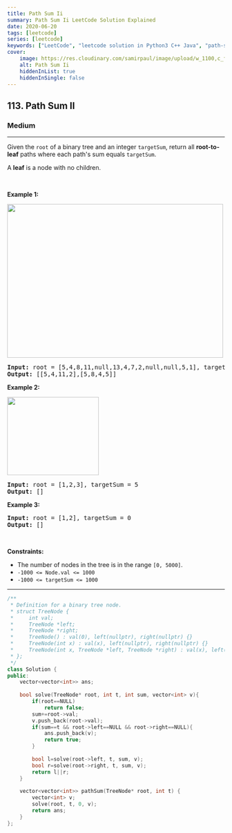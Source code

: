 ```yaml
---
title: Path Sum Ii
summary: Path Sum Ii LeetCode Solution Explained
date: 2020-06-20
tags: [leetcode]
series: [leetcode]
keywords: ["LeetCode", "leetcode solution in Python3 C++ Java", "path-sum-ii LeetCode Solution Explained"]
cover:
    image: https://res.cloudinary.com/samirpaul/image/upload/w_1100,c_fit,co_rgb:FFFFFF,l_text:Arial_75_bold:Path Sum Ii - Solution Explained/problem-solving.webp
    alt: Path Sum Ii
    hiddenInList: true
    hiddenInSingle: false
---
```



<h2>113. Path Sum II</h2><h3>Medium</h3><hr><div><p>Given the <code>root</code> of a binary tree and an integer <code>targetSum</code>, return all <strong>root-to-leaf</strong> paths where each path's sum equals <code>targetSum</code>.</p>

<p>A <strong>leaf</strong> is a node with no children.</p>

<p>&nbsp;</p>
<p><strong>Example 1:</strong></p>
<img alt="" src="https://assets.leetcode.com/uploads/2021/01/18/pathsumii1.jpg" style="width: 500px; height: 356px;">
<pre><strong>Input:</strong> root = [5,4,8,11,null,13,4,7,2,null,null,5,1], targetSum = 22
<strong>Output:</strong> [[5,4,11,2],[5,8,4,5]]
</pre>

<p><strong>Example 2:</strong></p>
<img alt="" src="https://assets.leetcode.com/uploads/2021/01/18/pathsum2.jpg" style="width: 212px; height: 181px;">
<pre><strong>Input:</strong> root = [1,2,3], targetSum = 5
<strong>Output:</strong> []
</pre>

<p><strong>Example 3:</strong></p>

<pre><strong>Input:</strong> root = [1,2], targetSum = 0
<strong>Output:</strong> []
</pre>

<p>&nbsp;</p>
<p><strong>Constraints:</strong></p>

<ul>
	<li>The number of nodes in the tree is in the range <code>[0, 5000]</code>.</li>
	<li><code>-1000 &lt;= Node.val &lt;= 1000</code></li>
	<li><code>-1000 &lt;= targetSum &lt;= 1000</code></li>
</ul>
</div>

---




```cpp
/**
 * Definition for a binary tree node.
 * struct TreeNode {
 *     int val;
 *     TreeNode *left;
 *     TreeNode *right;
 *     TreeNode() : val(0), left(nullptr), right(nullptr) {}
 *     TreeNode(int x) : val(x), left(nullptr), right(nullptr) {}
 *     TreeNode(int x, TreeNode *left, TreeNode *right) : val(x), left(left), right(right) {}
 * };
 */
class Solution {
public:
    vector<vector<int>> ans;
    
    bool solve(TreeNode* root, int t, int sum, vector<int> v){
        if(root==NULL)
            return false;
        sum+=root->val;
        v.push_back(root->val);
        if(sum==t && root->left==NULL && root->right==NULL){
            ans.push_back(v);
            return true;
        }
            
        bool l=solve(root->left, t, sum, v);
        bool r=solve(root->right, t, sum, v);
        return l||r;
    }
    
    vector<vector<int>> pathSum(TreeNode* root, int t) {
        vector<int> v;
        solve(root, t, 0, v);
        return ans;
    }
};
```
